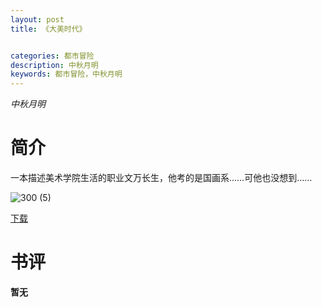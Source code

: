 ```yaml
---
layout: post
title: 《大美时代》


categories: 都市冒险
description: 中秋月明
keywords: 都市冒险，中秋月明
---
```


*中秋月明*

# 简介

一本描述美术学院生活的职业文万长生，他考的是国画系……可他也没想到……

![300 (5)](http://tvax4.sinaimg.cn/large/008dGP0Fgy1gu35he93l4j308c0b4jt5.jpg)

[下载](https://link.jscdn.cn/1drv/aHR0cHM6Ly8xZHJ2Lm1zL3QvcyFBaGU2R2dNWmVFb2poVFhMV3RZUHFwUXlNTDhKP2U9MWRKeXlv.txt)

# 书评
**暂无**